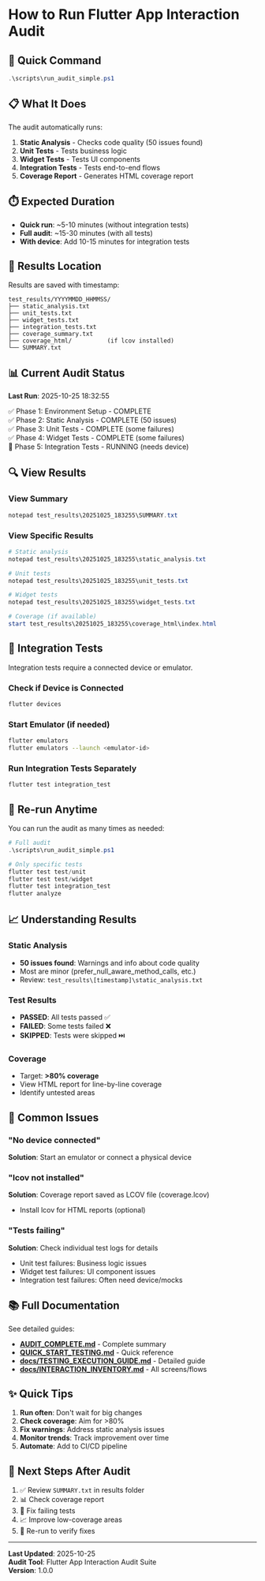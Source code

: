 # How to Run Flutter App Interaction Audit

## 🚀 Quick Command

```powershell
.\scripts\run_audit_simple.ps1
```

## 📋 What It Does

The audit automatically runs:

1. **Static Analysis** - Checks code quality (50 issues found)
2. **Unit Tests** - Tests business logic
3. **Widget Tests** - Tests UI components
4. **Integration Tests** - Tests end-to-end flows
5. **Coverage Report** - Generates HTML coverage report

## ⏱️ Expected Duration

- **Quick run**: ~5-10 minutes (without integration tests)
- **Full audit**: ~15-30 minutes (with all tests)
- **With device**: Add 10-15 minutes for integration tests

## 📁 Results Location

Results are saved with timestamp:
```
test_results/YYYYMMDD_HHMMSS/
├── static_analysis.txt
├── unit_tests.txt
├── widget_tests.txt
├── integration_tests.txt
├── coverage_summary.txt
├── coverage_html/          (if lcov installed)
└── SUMMARY.txt
```

## 📊 Current Audit Status

**Last Run**: 2025-10-25 18:32:55

✅ Phase 1: Environment Setup - COMPLETE  
✅ Phase 2: Static Analysis - COMPLETE (50 issues)  
✅ Phase 3: Unit Tests - COMPLETE (some failures)  
✅ Phase 4: Widget Tests - COMPLETE (some failures)  
🔄 Phase 5: Integration Tests - RUNNING (needs device)  

## 🔍 View Results

### View Summary
```powershell
notepad test_results\20251025_183255\SUMMARY.txt
```

### View Specific Results
```powershell
# Static analysis
notepad test_results\20251025_183255\static_analysis.txt

# Unit tests
notepad test_results\20251025_183255\unit_tests.txt

# Widget tests
notepad test_results\20251025_183255\widget_tests.txt

# Coverage (if available)
start test_results\20251025_183255\coverage_html\index.html
```

## 📱 Integration Tests

Integration tests require a connected device or emulator.

### Check if Device is Connected
```bash
flutter devices
```

### Start Emulator (if needed)
```bash
flutter emulators
flutter emulators --launch <emulator-id>
```

### Run Integration Tests Separately
```bash
flutter test integration_test
```

## 🔄 Re-run Anytime

You can run the audit as many times as needed:

```powershell
# Full audit
.\scripts\run_audit_simple.ps1

# Only specific tests
flutter test test/unit
flutter test test/widget
flutter test integration_test
flutter analyze
```

## 📈 Understanding Results

### Static Analysis
- **50 issues found**: Warnings and info about code quality
- Most are minor (prefer_null_aware_method_calls, etc.)
- Review: `test_results\[timestamp]\static_analysis.txt`

### Test Results
- **PASSED**: All tests passed ✅
- **FAILED**: Some tests failed ❌
- **SKIPPED**: Tests were skipped ⏭️

### Coverage
- Target: **>80% coverage**
- View HTML report for line-by-line coverage
- Identify untested areas

## 🐛 Common Issues

### "No device connected"
**Solution**: Start an emulator or connect a physical device

### "lcov not installed"
**Solution**: Coverage report saved as LCOV file (coverage.lcov)
- Install lcov for HTML reports (optional)

### "Tests failing"
**Solution**: Check individual test logs for details
- Unit test failures: Business logic issues
- Widget test failures: UI component issues
- Integration test failures: Often need device/mocks

## 📚 Full Documentation

See detailed guides:
- **[AUDIT_COMPLETE.md](./AUDIT_COMPLETE.md)** - Complete summary
- **[QUICK_START_TESTING.md](./QUICK_START_TESTING.md)** - Quick reference
- **[docs/TESTING_EXECUTION_GUIDE.md](./docs/TESTING_EXECUTION_GUIDE.md)** - Detailed guide
- **[docs/INTERACTION_INVENTORY.md](./docs/INTERACTION_INVENTORY.md)** - All screens/flows

## ✨ Quick Tips

1. **Run often**: Don't wait for big changes
2. **Check coverage**: Aim for >80%
3. **Fix warnings**: Address static analysis issues
4. **Monitor trends**: Track improvement over time
5. **Automate**: Add to CI/CD pipeline

## 🎯 Next Steps After Audit

1. ✅ Review `SUMMARY.txt` in results folder
2. 📊 Check coverage report
3. 🐛 Fix failing tests
4. 📈 Improve low-coverage areas
5. 🔁 Re-run to verify fixes

---

**Last Updated**: 2025-10-25  
**Audit Tool**: Flutter App Interaction Audit Suite  
**Version**: 1.0.0
